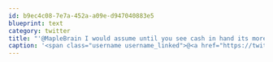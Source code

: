 ```yaml
---
id: b9ec4c08-7e7a-452a-a09e-d947040883e5
blueprint: text
category: twitter
title: "'@MapleBrain I would assume until you see cash in hand its more lies.  Worst part is he's buying stuff for himself and tweeting about it"
caption: '<span class="username username_linked">@<a href="https://twitter.com/MapleBrain" title="Andy">MapleBrain</a></span> I would assume until you see cash in hand its more lies.  Worst part is he''s buying stuff for himself and tweeting about it'
---
```


